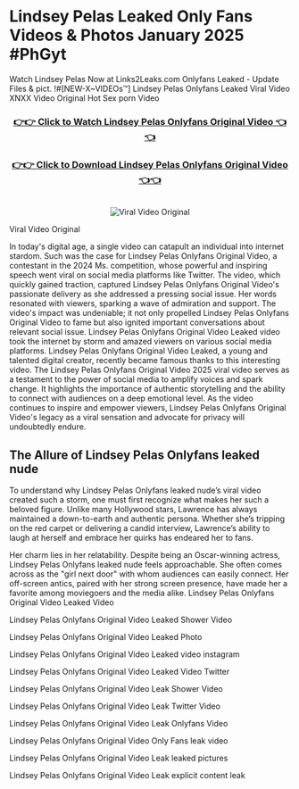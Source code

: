 # Lindsey Pelas Leaked Only Fans Videos & Photos January 2025 #PhGyt

Watch Lindsey Pelas Now at Links2Leaks.com Onlyfans Leaked - Update Files & pict. !#[NEW-X~VIDEOs™] Lindsey Pelas Onlyfans Leaked Viral Video XNXX Video Original Hot Sex porn Video
<br>
<div align="center">
<h3><a href="https://links2leaks.com/lindseypelas" rel="nofollow">👉👉 Click to Watch Lindsey Pelas Onlyfans Original Video 👈👈</a></h3>
<h3><a href="https://links2leaks.com/lindseypelas" rel="nofollow">👉👉 Click to Download Lindsey Pelas Onlyfans Original Video 👈👈</a></h3>
<br>
<a href="https://links2leaks.com/lindseypelas" rel="nofollow"><img src="https://i.ibb.co/Gkj2r4b/banner.png" alt="Viral Video Original" style="max-width: 100%; display: inline-block;" data-target="animated-image.originalImage"></a>
</div>

Viral Video Original

In today's digital age, a single video can catapult an individual into internet stardom. Such was the case for Lindsey Pelas Onlyfans Original Video, a contestant in the 2024 Ms. competition, whose powerful and inspiring speech went viral on social media platforms like Twitter.
The video, which quickly gained traction, captured Lindsey Pelas Onlyfans Original Video's passionate delivery as she addressed a pressing social issue. Her words resonated with viewers, sparking a wave of admiration and support. The video's impact was undeniable; it not only propelled Lindsey Pelas Onlyfans Original Video to fame but also ignited important conversations about relevant social issue.
Lindsey Pelas Onlyfans Original Video Leaked video took the internet by storm and amazed viewers on various social media platforms. Lindsey Pelas Onlyfans Original Video Leaked, a young and talented digital creator, recently became famous thanks to this interesting video.
The Lindsey Pelas Onlyfans Original Video 2025 viral video serves as a testament to the power of social media to amplify voices and spark change. It highlights the importance of authentic storytelling and the ability to connect with audiences on a deep emotional level. As the video continues to inspire and empower viewers, Lindsey Pelas Onlyfans Original Video's legacy as a viral sensation and advocate for privacy will undoubtedly endure.

<h2>The Allure of Lindsey Pelas Onlyfans leaked nude</h2>


To understand why Lindsey Pelas Onlyfans leaked nude’s viral video created such a storm, one must first recognize what makes her such a beloved figure. Unlike many Hollywood stars, Lawrence has always maintained a down-to-earth and authentic persona. Whether she’s tripping on the red carpet or delivering a candid interview, Lawrence’s ability to laugh at herself and embrace her quirks has endeared her to fans.

Her charm lies in her relatability. Despite being an Oscar-winning actress, Lindsey Pelas Onlyfans leaked nude feels approachable. She often comes across as the "girl next door" with whom audiences can easily connect. Her off-screen antics, paired with her strong screen presence, have made her a favorite among moviegoers and the media alike.
Lindsey Pelas Onlyfans Original Video Leaked Video

Lindsey Pelas Onlyfans Original Video Leaked Shower Video

Lindsey Pelas Onlyfans Original Video Leaked Photo

Lindsey Pelas Onlyfans Original Video Leaked video instagram

Lindsey Pelas Onlyfans Original Video Leaked Video Twitter

Lindsey Pelas Onlyfans Original Video Leak Shower Video

Lindsey Pelas Onlyfans Original Video Leak Twitter Video

Lindsey Pelas Onlyfans Original Video Leak Onlyfans Video

Lindsey Pelas Onlyfans Original Video Only Fans leak video

Lindsey Pelas Onlyfans Original Video Leak leaked pictures

Lindsey Pelas Onlyfans Original Video Leak explicit content leak